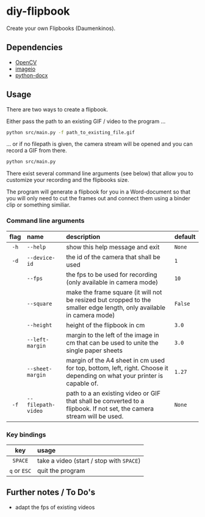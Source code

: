 # diy-flipbook
Create your own Flipbooks (Daumenkinos).

## Dependencies

* [OpenCV](https://pypi.org/project/opencv-python/)
* [imageio](https://pypi.org/project/imageio/)
* [python-docx](https://pypi.org/project/python-docx/)

## Usage

There are two ways to create a flipbook.  

Either pass the path to an existing GIF / video to the program ...  

```bash
python src/main.py -f path_to_existing_file.gif
```

... or if no filepath is given, the camera stream will be opened and you can record a GIF from there.  

```bash
python src/main.py
```

There exist several command line arguments (see below) that allow you to customize your recording and the flipbooks size.  

The program will generate a flipbook for you in a Word-document so that you will only need to cut the frames out and connect them using a binder clip or something similiar. 

### Command line arguments

| flag | name | description | default |
| :---: | :--- | :--- | :--- |
| `-h` | `--help` | show this help message and exit | `None` |
| `-d` | `--device-id` | the id of the camera that shall be used | `1` |
|  | `--fps` | the fps to be used for recording (only available in camera mode) | `10` |
|  | `--square` | make the frame square (it will not be resized but cropped to the smaller edge length, only available in camera mode) | `False` |
|  | `--height` | height of the flipbook in cm | `3.0` |
|  | `--left-margin` | margin to the left of the image in cm that can be used to unite the single paper sheets | `3.0` |
|  | `--sheet-margin` | margin of the A4 sheet in cm used for top, bottom, left, right. Choose it depending on what your printer is capable of. | `1.27` |
| `-f` | `--filepath-video` | path to a an existing video or GIF that shall be converted to a flipbook. If not set, the camera stream will be used. | `None` |

### Key bindings

| key | usage |
| :---: | :--- |
| `SPACE` | take a video (start / stop with `SPACE`) |
| `q` or `ESC` | quit the program |

## Further notes / To Do's

* adapt the fps of existing videos
